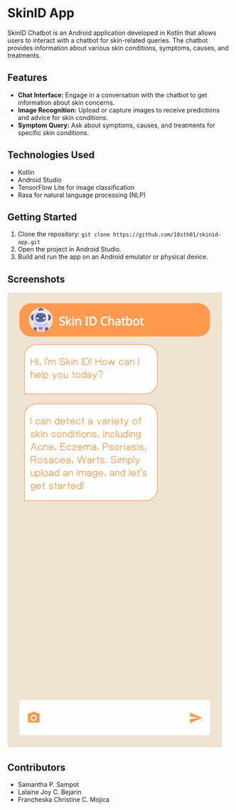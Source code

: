 # SkinID App

SkinID Chatbot is an Android application developed in Kotlin that allows users to interact with a chatbot for skin-related queries. The chatbot provides information about various skin conditions, symptoms, causes, and treatments.

## Features
- **Chat Interface:** Engage in a conversation with the chatbot to get information about skin concerns.
- **Image Recognition:** Upload or capture images to receive predictions and advice for skin conditions.
- **Symptom Query:** Ask about symptoms, causes, and treatments for specific skin conditions.

## Technologies Used
- Kotlin
- Android Studio
- TensorFlow Lite for image classification
- Rasa for natural language processing (NLP)

## Getting Started
1. Clone the repository: `git clone https://github.com/10sth01/skinid-app.git`
2. Open the project in Android Studio.
3. Build and run the app on an Android emulator or physical device.

## Screenshots
![Screenshot 1](screenshots/screenshot1.jpg)

## Contributors
- Samantha P. Sampot
- Lalaine Joy C. Bejarin
- Francheska Christine C. Mojica
